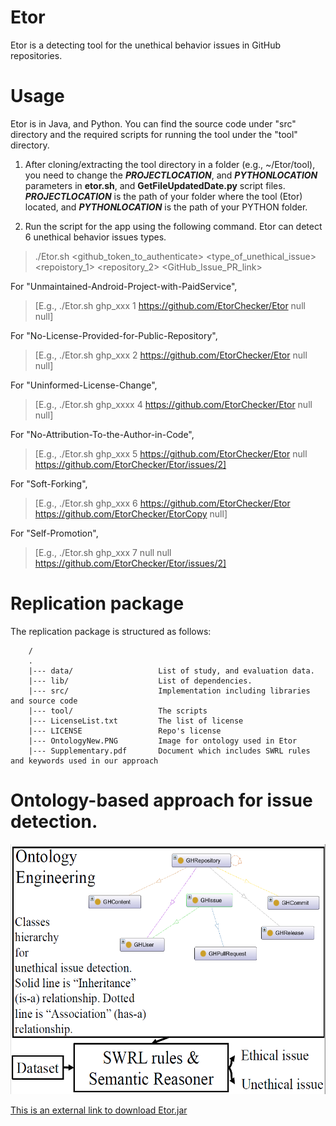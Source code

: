 # Etor
Etor is a detecting tool for the unethical behavior issues in GitHub repositories.

# Usage
Etor is in Java, and Python. You can find the source code under "src" directory and the required scripts for running the tool under the "tool" directory.

1. After cloning/extracting the tool directory in a folder (e.g., ~/Etor/tool), you need to change the ***PROJECTLOCATION***, and ***PYTHONLOCATION*** parameters in **etor.sh**, and **GetFileUpdatedDate.py** script files. ***PROJECTLOCATION*** is the path of your folder where the tool (Etor) located, and ***PYTHONLOCATION*** is the path of your PYTHON folder.

2. Run the script for the app using the following command. Etor can detect 6 unethical behavior issues types.
>./Etor.sh <github_token_to_authenticate> <type_of_unethical_issue> <repoistory_1> <repository_2> <GitHub_Issue_PR_link>

  For "Unmaintained-Android-Project-with-PaidService",
  >[E.g.,  ./Etor.sh ghp_xxx 1 https://github.com/EtorChecker/Etor null null]
    
  For "No-License-Provided-for-Public-Repository",
  >[E.g.,  ./Etor.sh ghp_xxx 2 https://github.com/EtorChecker/Etor null null]
  
  For "Uninformed-License-Change",
  >[E.g.,  ./Etor.sh ghp_xxxx 4 https://github.com/EtorChecker/Etor null null]
  
  For "No-Attribution-To-the-Author-in-Code",
  >[E.g.,  ./Etor.sh ghp_xxx 5 https://github.com/EtorChecker/Etor null https://github.com/EtorChecker/Etor/issues/2]
  
   For "Soft-Forking",
  >[E.g.,  ./Etor.sh ghp_xxx 6 https://github.com/EtorChecker/Etor https://github.com/EtorChecker/EtorCopy null]
  
   For "Self-Promotion",
  >[E.g.,  ./Etor.sh ghp_xxx 7 null null https://github.com/EtorChecker/Etor/issues/2]  

# Replication package
The replication package is structured as follows:

```
    /
    .
    |--- data/                   List of study, and evaluation data. 
    |--- lib/                    List of dependencies.   
    |--- src/                    Implementation including libraries and source code
    |--- tool/                   The scripts
    |--- LicenseList.txt         The list of license
    |--- LICENSE                 Repo's license
    |--- OntologyNew.PNG         Image for ontology used in Etor
    |--- Supplementary.pdf       Document which includes SWRL rules and keywords used in our approach
```

# Ontology-based approach for issue detection.

<img src="https://github.com/EtorChecker/Etor/blob/main/OntologyNew.PNG" width="600" height="400">

[This is an external link to download Etor.jar](https://www.dropbox.com/s/ul5b6k8sdqxlpcd/Etor.jar?dl=0)

